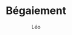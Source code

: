 ---
layout: post
title: "Bégaiement"
description: "C’est une bonne situation ça scribe ?"
tags: powershell challenges
author: "Léo"
thumbnailColor: "#F4E4BA"
icon: 🗨️
---